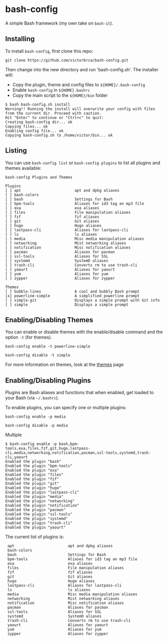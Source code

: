 bash-config
===

A simple Bash framework (my own take on `bash-it`).

Installing
---

To install `bash-config`, first clone this repo:

```
git clone https://github.com/victorbrca/bash-config.git
```

Then change into the new directory and run 'bash-config.sh'. The installer will:
* Copy the plugin, theme and config files to `${HOME}/.bash-config`
* Enable `bash-config` in `${HOME}.bashrc`
* Copy the main script to the `${HOME}/bin` folder

```
$ bash bash-config.sh install
Warning!! Running the install will overwrite your config with files from the current dir. Proceed with caution.
Hit "Enter" to continue or "Ctrl+c" to quit:
Creating bash-config dir... ok
Copying files... ok
Enabling config file... ok
Copying bash-config.sh to /home/victor/bin... ok
```

Listing
---

You can use `bash-config list` or `bash-config plugins` to list all plugins and themes available:

```
bash-config Plugins and Themes

Plugins
[ ] apt                        apt and dpkg aliases
[ ] bash-colors                
[ ] bash                       Settings for Bash
[ ] bpm-tools                  Aliases for id3 tag an mp3 file
[ ] exa                        exa aliases
[ ] files                      File manipulation aliases
[ ] fzf                        fzf aliases
[ ] git                        Git aliases
[ ] hugo                       Hugo aliases
[ ] lastpass-cli               Aliases for lastpass-cli
[ ] ls                         ls aliases
[ ] media                      Misc media manipulation aliases
[ ] networking                 Mist networking aliases
[ ] notification               Misc notification aliases
[ ] pacman                     Aliases for pacman
[ ] ssl-tools                  Aliases for SSL
[ ] systemd                    SystemD aliases
[ ] trash-cli                  Converts rm to use trash-cli
[ ] yaourt                     Aliases for yaourt
[ ] yum                        Aliases for yum
[ ] zypper                     Aliases for zypper

Themes
[ ] bubble-lines               A cool and bubbly Bash prompt
[x] powerline-simple           A simplified powerline prompt
[ ] simple-git                 Displays a simple prompt with Git info
[ ] simple                     Displays a simple prompt
```


Enabling/Disabling Themes
---

You can enable or disable themes with the enable/disable command and the option `-t` (for themes).
```
bash-config enable -t powerline-simple

bash-config disable -t simple
```

For more information on themes, look at the [themes](./themes/README.md) page

Enabling/Disabling Plugins
---

Plugins are Bash aliases and functions that when enabled, get loaded to your Bash (via `~/.bashrc`).

To enable plugins, you can specify one or multiple plugins:

```
bash-config enable -p media

bash-config disable -p media
```

Multiple
```
$ bash-config enable -p bash,bpm-tools,exa,files,fzf,git,hugo,lastpass-cli,media,networking,notification,pacman,ssl-tools,systemd,trash-cli,yaourt
Enabled the plugin "bash"
Enabled the plugin "bpm-tools"
Enabled the plugin "exa"
Enabled the plugin "files"
Enabled the plugin "fzf"
Enabled the plugin "git"
Enabled the plugin "hugo"
Enabled the plugin "lastpass-cli"
Enabled the plugin "media"
Enabled the plugin "networking"
Enabled the plugin "notification"
Enabled the plugin "pacman"
Enabled the plugin "ssl-tools"
Enabled the plugin "systemd"
Enabled the plugin "trash-cli"
Enabled the plugin "yaourt"
```

The current list of plugins is:
```
 apt                        apt and dpkg aliases
 bash-colors                
 bash                       Settings for Bash
 bpm-tools                  Aliases for id3 tag an mp3 file
 exa                        exa aliases
 files                      File manipulation aliases
 fzf                        fzf aliases
 git                        Git aliases
 hugo                       Hugo aliases
 lastpass-cli               Aliases for lastpass-cli
 ls                         ls aliases
 media                      Misc media manipulation aliases
 networking                 Mist networking aliases
 notification               Misc notification aliases
 pacman                     Aliases for pacman
 ssl-tools                  Aliases for SSL
 systemd                    SystemD aliases
 trash-cli                  Converts rm to use trash-cli
 yaourt                     Aliases for yaourt
 yum                        Aliases for yum
 zypper                     Aliases for zypper
```
